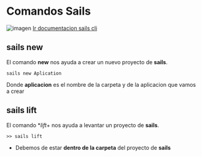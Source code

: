 # Comandos Sails

![imagen](https://cdn.scotch.io/388/zNlmRgzT9q8atdtEq3qV_angularsails.png.jpg)
[Ir documentacion sails cli](http://sailsjs.com/documentation/reference/command-line-interface)
## sails new

El comando **new** nos ayuda a crear un nuevo proyecto de **sails**.

```
sails new Aplication

```
Donde **aplicacion** es el nombre de la carpeta y de la aplicacion que vamos a crear 

## sails lift
El comando **lift*+ nos ayuda a levantar un proyecto de **sails**.
```
>> sails lift
```
- Debemos de estar **dentro de la carpeta** del proyecto de **sails**